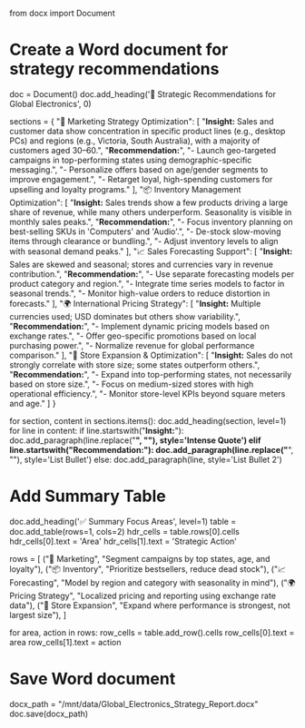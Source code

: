 from docx import Document

# Create a Word document for strategy recommendations
doc = Document()
doc.add_heading('📌 Strategic Recommendations for Global Electronics', 0)

sections = {
    "🎯 Marketing Strategy Optimization": [
        "**Insight:** Sales and customer data show concentration in specific product lines (e.g., desktop PCs) and regions (e.g., Victoria, South Australia), with a majority of customers aged 30–60.",
        "**Recommendation:**",
        "- Launch geo-targeted campaigns in top-performing states using demographic-specific messaging.",
        "- Personalize offers based on age/gender segments to improve engagement.",
        "- Retarget loyal, high-spending customers for upselling and loyalty programs."
    ],
    "📦 Inventory Management Optimization": [
        "**Insight:** Sales trends show a few products driving a large share of revenue, while many others underperform. Seasonality is visible in monthly sales peaks.",
        "**Recommendation:**",
        "- Focus inventory planning on best-selling SKUs in 'Computers' and 'Audio'.",
        "- De-stock slow-moving items through clearance or bundling.",
        "- Adjust inventory levels to align with seasonal demand peaks."
    ],
    "📈 Sales Forecasting Support": [
        "**Insight:** Sales are skewed and seasonal; stores and currencies vary in revenue contribution.",
        "**Recommendation:**",
        "- Use separate forecasting models per product category and region.",
        "- Integrate time series models to factor in seasonal trends.",
        "- Monitor high-value orders to reduce distortion in forecasts."
    ],
    "🌍 International Pricing Strategy": [
        "**Insight:** Multiple currencies used; USD dominates but others show variability.",
        "**Recommendation:**",
        "- Implement dynamic pricing models based on exchange rates.",
        "- Offer geo-specific promotions based on local purchasing power.",
        "- Normalize revenue for global performance comparison."
    ],
    "🏬 Store Expansion & Optimization": [
        "**Insight:** Sales do not strongly correlate with store size; some states outperform others.",
        "**Recommendation:**",
        "- Expand into top-performing states, not necessarily based on store size.",
        "- Focus on medium-sized stores with high operational efficiency.",
        "- Monitor store-level KPIs beyond square meters and age."
    ]
}

for section, content in sections.items():
    doc.add_heading(section, level=1)
    for line in content:
        if line.startswith("**Insight:**"):
            doc.add_paragraph(line.replace("**", ""), style='Intense Quote')
        elif line.startswith("**Recommendation:**"):
            doc.add_paragraph(line.replace("**", ""), style='List Bullet')
        else:
            doc.add_paragraph(line, style='List Bullet 2')

# Add Summary Table
doc.add_heading('✅ Summary Focus Areas', level=1)
table = doc.add_table(rows=1, cols=2)
hdr_cells = table.rows[0].cells
hdr_cells[0].text = 'Area'
hdr_cells[1].text = 'Strategic Action'

rows = [
    ("🎯 Marketing", "Segment campaigns by top states, age, and loyalty"),
    ("📦 Inventory", "Prioritize bestsellers, reduce dead stock"),
    ("📈 Forecasting", "Model by region and category with seasonality in mind"),
    ("🌍 Pricing Strategy", "Localized pricing and reporting using exchange rate data"),
    ("🏬 Store Expansion", "Expand where performance is strongest, not largest size"),
]

for area, action in rows:
    row_cells = table.add_row().cells
    row_cells[0].text = area
    row_cells[1].text = action

# Save Word document
docx_path = "/mnt/data/Global_Electronics_Strategy_Report.docx"
doc.save(docx_path)



